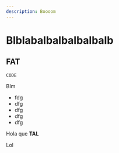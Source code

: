 ```yaml
---
description: Boooom
---
```


# Blblabalbalbalbalbalb

## FAT

```text
CODE
```

BIm

* fdg
* dfg
* dfg
* dfg
* dfg

Hola que **TAL**

Lol

